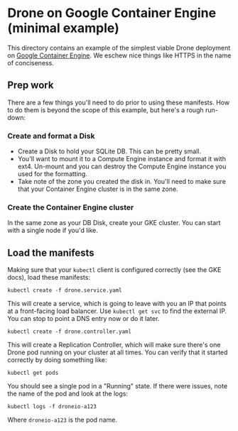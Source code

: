 # Drone on Google Container Engine (minimal example)

This directory contains an example of the simplest viable Drone deployment
on [Google Container Engine](https://cloud.google.com/container-engine/).
We eschew nice things like HTTPS in the name of conciseness.

## Prep work

There are a few things you'll need to do prior to using these manifests.
How to do them is beyond the scope of this example, but here's a rough
run-down:

### Create and format a Disk

* Create a Disk to hold your SQLite DB. This can be pretty small.
* You'll want to mount it to a Compute Engine instance and format it with
  ext4. Un-mount and you can destroy the Compute Engine instance you used
  for the formatting.
* Take note of the zone you created the disk in. You'll need to make sure
  that your Container Engine cluster is in the same zone.
  
### Create the Container Engine cluster

In the same zone as your DB Disk, create your GKE cluster. You can start
with a single node if you'd like.

## Load the manifests

Making sure that your ``kubectl`` client is configured correctly (see the
GKE docs), load these manifests:

```
kubectl create -f drone.service.yaml
```

This will create a service, which is going to leave with you an IP that
points at a front-facing load balancer. Use ``kubectl get svc`` to find
the external IP. You can stop to point a DNS entry now or do it later.

```
kubectl create -f drone.controller.yaml
```

This will create a Replication Controller, which will make sure there's one
Drone pod running on your cluster at all times. You can verify that it started
correctly by doing something like:

```
kubectl get pods
```

You should see a single pod in a "Running" state. If there were issues,
note the name of the pod and look at the logs:

```
kubectl logs -f droneio-a123
```

Where ``droneio-a123`` is the pod name.
